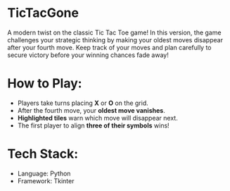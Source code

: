 # TicTacGone

A modern twist on the classic Tic Tac Toe game! In this version, the game challenges your strategic thinking by making your oldest moves disappear after your fourth move. Keep track of your moves and plan carefully to secure victory before your winning chances fade away!

# How to Play:
- Players take turns placing **X** or **O** on the grid.
- After the fourth move, your **oldest move vanishes**.
- **Highlighted tiles** warn which move will disappear next.
- The first player to align **three of their symbols** wins!

# Tech Stack:
- Language: Python
- Framework: Tkinter
